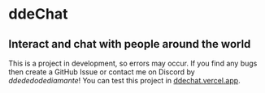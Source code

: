 # ddeChat
## **Interact** and **chat** with people around the world
This is a project in development, so errors may occur. If you find any bugs then create a GitHub Issue or contact me on Discord by *ddededodediamante*!
You can test this project in [ddechat.vercel.app](https://ddechat.vercel.app/).
